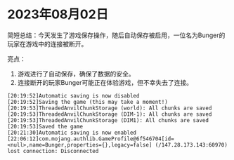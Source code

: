# 2023年08月02日
简短总结：今天发生了游戏保存操作，随后自动保存被启用，一位名为Bunger的玩家在游戏中的连接被断开。

亮点：
1. 游戏进行了自动保存，确保了数据的安全。
2. 连接断开的玩家Bunger可能正在体验游戏，但不幸失去了连接。
```
[20:19:52]Automatic saving is now disabled
[20:19:52]Saving the game (this may take a moment!)
[20:19:53]ThreadedAnvilChunkStorage (world): All chunks are saved
[20:19:53]ThreadedAnvilChunkStorage (DIM-1): All chunks are saved
[20:19:53]ThreadedAnvilChunkStorage (DIM1): All chunks are saved
[20:19:53]Saved the game
[20:21:30]Automatic saving is now enabled
[22:06:12]com.mojang.authlib.GameProfile@6f546704[id=<null>,name=Bunger,properties={},legacy=false] (/147.28.173.143:60970) lost connection: Disconnected
```
